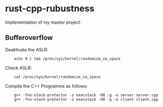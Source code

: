 # rust-cpp-rubustness
Implementation of my master project


## Bufferoverflow

Deaktivate the ASLR:

        echo 0 | tee /proc/sys/kernel/randomize_va_space

Check ASLR:

        cat /proc/sys/kernel/randomize_va_space

Compile the C++ Programms as follows:

        g++ -fno-stack-protector -z execstack -O0 -g -o server server.cpp
        g++ -fno-stack-protector -z execstack -O0 -g -o client client.cpp

